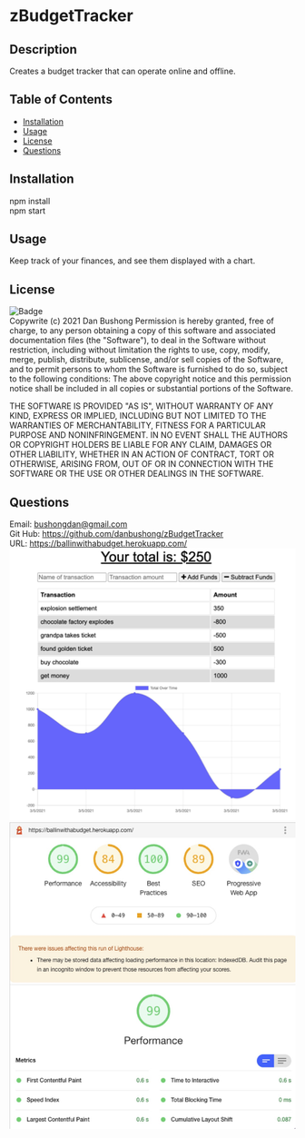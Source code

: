 # zBudgetTracker
  ## Description
  Creates a budget tracker that can operate online and offline.
  ## Table of Contents
  * [Installation](#Installation)
  * [Usage](#Usage)
  * [License](#License)
  * [Questions](#Questions)
  ## Installation
  npm install
  <br>
  npm start
  ## Usage
  Keep track of your finances, and see them displayed with a chart. 
  ## License
  ![Badge](https://img.shields.io/badge/license-MIT-green)<br>
  Copywrite (c) 2021 Dan Bushong
  Permission is hereby granted, free of charge, to any person obtaining a copy of this software
  and associated documentation files (the "Software"), to deal in the Software without restriction, 
  including without limitation the rights to use, copy, modify, merge, publish, distribute,
  sublicense, and/or sell copies of the Software,
  and to permit persons to whom the Software is furnished to do so, subject to the following conditions:
  The above copyright notice and this permission notice shall be included in all copies or substantial portions of the Software.
  
  THE SOFTWARE IS PROVIDED "AS IS", WITHOUT WARRANTY OF ANY KIND, 
  EXPRESS OR IMPLIED, INCLUDING BUT NOT LIMITED TO THE WARRANTIES OF MERCHANTABILITY, 
  FITNESS FOR A PARTICULAR PURPOSE AND NONINFRINGEMENT. 
  IN NO EVENT SHALL THE AUTHORS OR COPYRIGHT HOLDERS BE LIABLE FOR ANY CLAIM, DAMAGES OR OTHER LIABILITY, 
  WHETHER IN AN ACTION OF CONTRACT, TORT OR OTHERWISE, ARISING FROM, 
  OUT OF OR IN CONNECTION WITH THE SOFTWARE OR THE USE OR OTHER DEALINGS IN THE SOFTWARE.
  ## Questions
  Email: bushongdan@gmail.com<br>
  Git Hub: https://github.com/danbushong/zBudgetTracker
  <br>
  URL: https://ballinwithabudget.herokuapp.com/
  <img src="budget.jpg">
  <br>
  <img src="lighthousereport.jpg">
